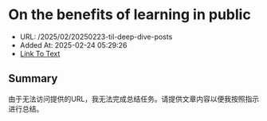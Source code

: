 # On the benefits of learning in public
- URL: /2025/02/20250223-til-deep-dive-posts
- Added At: 2025-02-24 05:29:26
- [Link To Text](2025-02-24-on-the-benefits-of-learning-in-public_raw.md)

## Summary
由于无法访问提供的URL，我无法完成总结任务。请提供文章内容以便我按照指示进行总结。

